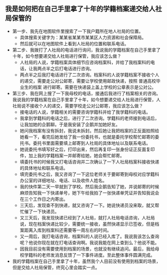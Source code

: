 ## 我是如何把在自己手里拿了十年的学籍档案递交给人社局保管的
* 第一步、我先在地图软件里搜索了一下我户籍所在地人社局的位置。
  - 具体搜索关键字为：某某省某某市某某区人力资源和社会保障局。
  - 然后就可以在地图软件上看到人社局的位置和联系电话。
* 第二步、我拨打了人社局的电话进行询问，我说我的学籍档案在自己手里拿了十年，如今想要递交给人社局进行保管，我应该怎么做？
  - 人社局的人说，学籍档案具体细节应咨询档案科，并给了我档案科的电话，让我两点半之后打电话进行咨询。
  - 两点半之后我打电话进行了二次咨询。档案科的人说学籍档案不接收个人的递交，需要走公对公邮寄，需要让学校使用邮政快递，按照 普通高校毕业生的档案 进行邮寄。需要在快递袋上盖上学校的公章表示是公对公。
* 第三步、我在网上搜了一下我母校的电话，接通后我进行了档案相关的咨询。我说我的学籍档案在自己手里拿了十年，如今想要递交给人社局进行保管，人社局说不接收个人的递交，需要学校走公对公邮寄，我应该怎么做？
  - 接电话的人说，学籍相关的需要咨询学籍科并给了我学籍科的电话。
  - 我拿到学籍科的电话之后，进行了二次咨询。学籍科的老师接到电话后，让我加她的企鹅聊。于是我安装了企鹅并加她好友。
  - 她问我档案有没有拆封，我说未拆封。然后她让我把档案的正反面拍照给她看一下，看完后她发给了我一份委托书，也就是委托学校帮忙邮寄的委托书。委托书里面需要填上邮寄到人社局的具体地址以及联系电话。
  - 她说委托书填写好之后，打印出来，然后再复印一张身份证正反面复印件，加上我的学籍档案一并邮寄给她，她会帮忙邮寄。
  - 填委托书的时候我又打电话咨询并二次确认了一下人社局档案科接收快递的具体地址和联系电话。
  - 填完委托书之后，我又咨询了一下这位老师关于要邮寄到母校对应学籍科办公室的详细地址、电话、以及收件人姓名。
  - 我的快件第二天一早就到了学校。然后我企鹅告知了她，并说邮寄的时候麻烦告知我一下快递单号，她下午给我拍了一张快递单凭证并告知我说会在三个工作日之内寄出。
  - 三天后，发现查不到快递，就又咨询了一下。她说快递员没来取，就又帮忙催了一下快递员。
  - 又三天后，我发现快递已经到了人社局，就打人社局电话咨询，人社局说，现在档案快递比较少，需要统一接收，虽然快递显示已签收，但是档案距离入库到档案科还需要等一周左右的时间。
  - 又一周后，我打电话咨询，档案科的人说已经入库了。我说我该怎么查询呢？他说你现在就在打电话查询啊。我说我能在网上查到么？他说不能。
  - 因我目前没有需要使用到档案的场景，也就没有继续追问。最后，我给母校学籍科的老师发消息反馈了一下事件进度。至此整体事件圆满完成。
* 我的学籍档案在自己手里拿了十年，虽然我个人目前没有使用到档案的场景，但是交给人社局保管，终究心里会踏实一点。
